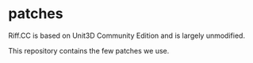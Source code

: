 # patches
Riff.CC is based on Unit3D Community Edition and is largely unmodified.

This repository contains the few patches we use.
